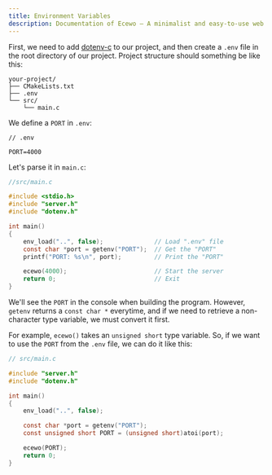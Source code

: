 ```yaml
---
title: Environment Variables
description: Documentation of Ecewo — A minimalist and easy-to-use web framework for C
---
```


First, we need to add [dotenv-c](https://github.com/Isty001/dotenv-c) to our project, and then create a `.env` file in the root directory of our project. Project structure should something be like this:

```
your-project/
├── CMakeLists.txt
├── .env
└── src/
    └── main.c
```

We define a `PORT` in `.env`:

```
// .env

PORT=4000
```

Let's parse it in `main.c`:

```c
//src/main.c

#include <stdio.h>
#include "server.h"
#include "dotenv.h"

int main()
{
    env_load("..", false);              // Load ".env" file
    const char *port = getenv("PORT");  // Get the "PORT"
    printf("PORT: %s\n", port);         // Print the "PORT"

    ecewo(4000);                        // Start the server
    return 0;                           // Exit
}
```

We'll see the `PORT` in the console when building the program. However, `getenv` returns a `const char *` everytime, and if we need to retrieve a non-character type variable, we must convert it first.

For example, `ecewo()` takes an `unsigned short` type variable. So, if we want to use the `PORT` from the `.env` file, we can do it like this:

```c
// src/main.c

#include "server.h"
#include "dotenv.h"

int main()
{
    env_load("..", false);

    const char *port = getenv("PORT");
    const unsigned short PORT = (unsigned short)atoi(port);

    ecewo(PORT);
    return 0;
}
```
